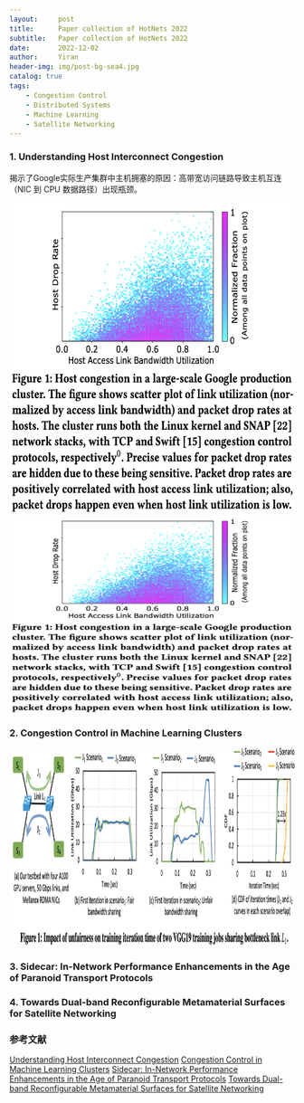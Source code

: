```yaml
---
layout:     post
title:      Paper collection of HotNets 2022
subtitle:   Paper collection of HotNets 2022
date:       2022-12-02
author:     Yiran
header-img: img/post-bg-sea4.jpg
catalog: true
tags:
    - Congestion Control
    - Distributed Systems
    - Machine Learning
    - Satellite Networking
---
```

 
### 1. Understanding Host Interconnect Congestion

揭示了Google实际生产集群中主机拥塞的原因：高带宽访问链路导致主机互连（NIC 到 CPU 数据路径）出现瓶颈。

<img width="550" height="550" src="/img/post-hotnets22-1-1.png"/>

<img width="700" height="350" src="/img/post-hotnets22-1-1.png"/>


### 2. Congestion Control in Machine Learning Clusters

<img width="800" height="350" src="/img/post-hotnets22-2-1.png"/>


### 3. Sidecar: In-Network Performance Enhancements in the Age of Paranoid Transport Protocols


### 4. Towards Dual-band Reconfigurable Metamaterial Surfaces for Satellite Networking



### 参考文献

[Understanding Host Interconnect Congestion](https://conferences.sigcomm.org/hotnets/2022/papers/hotnets22_sagarwal.pdf)
[Congestion Control in Machine Learning Clusters](https://people.csail.mit.edu/ghobadi/papers/unfairness_hotnets_2022.pdf)
[Sidecar: In-Network Performance Enhancements in the Age of Paranoid Transport Protocols](https://conferences.sigcomm.org/hotnets/2022/papers/hotnets22_yuan.pdf)
[Towards Dual-band Reconfigurable Metamaterial Surfaces for Satellite Networking](https://arxiv.org/pdf/2206.14939.pdf)
